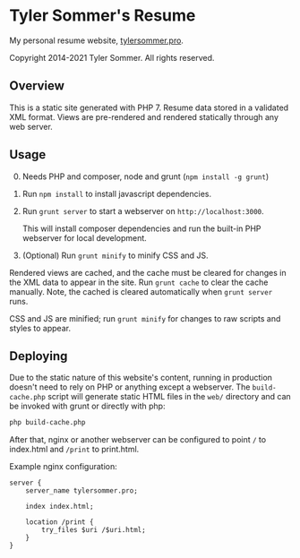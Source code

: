 Tyler Sommer's Resume
=====================

My personal resume website, [tylersommer.pro](https://tylersommer.pro).

Copyright 2014-2021 Tyler Sommer. All rights reserved.


Overview
--------

This is a static site generated with PHP 7. Resume data stored in a validated XML format. 
Views are pre-rendered and rendered statically through any web server.


Usage
-----

0. Needs PHP and composer, node and grunt (`npm install -g grunt`)
1. Run `npm install` to install javascript dependencies.
2. Run `grunt server` to start a webserver on `http://localhost:3000`.

   This will install composer dependencies and run the built-in PHP webserver for local development.
3. (Optional) Run `grunt minify` to minify CSS and JS.

Rendered views are cached, and the cache must be cleared for changes in the XML data to appear in the site. Run 
`grunt cache` to clear the cache manually. Note, the cached is cleared automatically when `grunt server` runs.

CSS and JS are minified; run `grunt minify` for changes to raw scripts and styles to appear.


Deploying
---------

Due to the static nature of this website's content, running in production doesn't need to rely on PHP or anything 
except a webserver. The `build-cache.php` script will generate static HTML files in the `web/` directory and can 
be invoked with grunt or directly with php:

```bash
php build-cache.php
```

After that, nginx or another webserver can be configured to point `/` to index.html and `/print` to print.html. 

Example nginx configuration:

```
server {
    server_name tylersommer.pro;

    index index.html;

    location /print {
        try_files $uri /$uri.html;
    }
}
```
